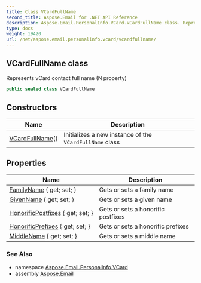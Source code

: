 ```yaml
---
title: Class VCardFullName
second_title: Aspose.Email for .NET API Reference
description: Aspose.Email.PersonalInfo.VCard.VCardFullName class. Represents vCard contact full name N property
type: docs
weight: 19420
url: /net/aspose.email.personalinfo.vcard/vcardfullname/
---
```

## VCardFullName class

Represents vCard contact full name (N property)

```csharp
public sealed class VCardFullName
```

## Constructors

| Name | Description |
| --- | --- |
| [VCardFullName](vcardfullname/)() | Initializes a new instance of the `VCardFullName` class |

## Properties

| Name | Description |
| --- | --- |
| [FamilyName](../../aspose.email.personalinfo.vcard/vcardfullname/familyname/) { get; set; } | Gets or sets a family name |
| [GivenName](../../aspose.email.personalinfo.vcard/vcardfullname/givenname/) { get; set; } | Gets or sets a given name |
| [HonorificPostfixes](../../aspose.email.personalinfo.vcard/vcardfullname/honorificpostfixes/) { get; set; } | Gets or sets a honorific postfixes |
| [HonorificPrefixes](../../aspose.email.personalinfo.vcard/vcardfullname/honorificprefixes/) { get; set; } | Gets or sets a honorific prefixes |
| [MiddleName](../../aspose.email.personalinfo.vcard/vcardfullname/middlename/) { get; set; } | Gets or sets a middle name |

### See Also

* namespace [Aspose.Email.PersonalInfo.VCard](../../aspose.email.personalinfo.vcard/)
* assembly [Aspose.Email](../../)


